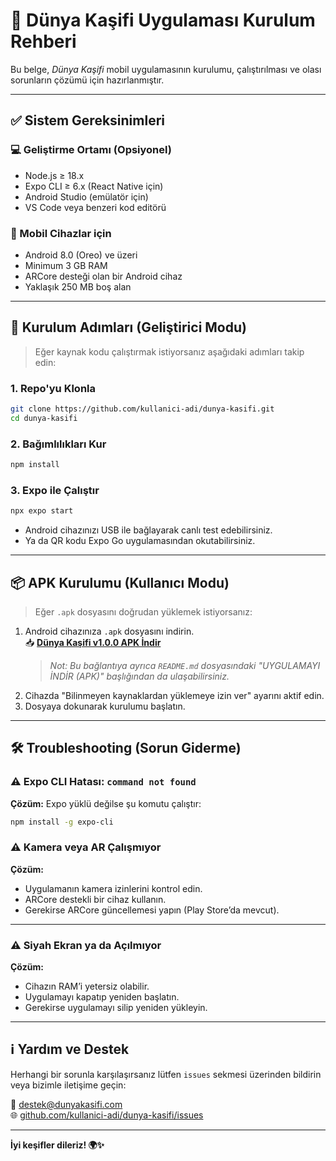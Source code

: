 # 📲 Dünya Kaşifi Uygulaması Kurulum Rehberi

Bu belge, *Dünya Kaşifi* mobil uygulamasının kurulumu, çalıştırılması ve olası sorunların çözümü için hazırlanmıştır.

---
   
## ✅ Sistem Gereksinimleri

### 💻 Geliştirme Ortamı (Opsiyonel)

- Node.js ≥ 18.x  
- Expo CLI ≥ 6.x (React Native için)  
- Android Studio (emülatör için)  
- VS Code veya benzeri kod editörü

### 📱 Mobil Cihazlar için

- Android 8.0 (Oreo) ve üzeri  
- Minimum 3 GB RAM  
- ARCore desteği olan bir Android cihaz  
- Yaklaşık 250 MB boş alan

---

## 🔧 Kurulum Adımları (Geliştirici Modu)

> Eğer kaynak kodu çalıştırmak istiyorsanız aşağıdaki adımları takip edin:

### 1. Repo'yu Klonla

```bash
git clone https://github.com/kullanici-adi/dunya-kasifi.git
cd dunya-kasifi
```

### 2. Bağımlılıkları Kur

```bash
npm install
```

### 3. Expo ile Çalıştır

```bash
npx expo start
```

- Android cihazınızı USB ile bağlayarak canlı test edebilirsiniz.  
- Ya da QR kodu Expo Go uygulamasından okutabilirsiniz.

---

## 📦 APK Kurulumu (Kullanıcı Modu)

> Eğer `.apk` dosyasını doğrudan yüklemek istiyorsanız:

1. Android cihazınıza `.apk` dosyasını indirin.  
   📥 **[Dünya Kaşifi v1.0.0 APK İndir](https://drive.google.com/file/d/1u_9bECziwtl03Q4_d8iAdnWdNuy-i-Is/view)**  
   > *Not: Bu bağlantıya ayrıca `README.md` dosyasındaki "UYGULAMAYI İNDİR (APK)" başlığından da ulaşabilirsiniz.*
2. Cihazda "Bilinmeyen kaynaklardan yüklemeye izin ver" ayarını aktif edin.  
3. Dosyaya dokunarak kurulumu başlatın.

   
---
## 🛠️ Troubleshooting (Sorun Giderme)

### ⚠️ Expo CLI Hatası: `command not found`

**Çözüm:** Expo yüklü değilse şu komutu çalıştır:

```bash
npm install -g expo-cli
```

### ⚠️ Kamera veya AR Çalışmıyor

**Çözüm:**

- Uygulamanın kamera izinlerini kontrol edin.  
- ARCore destekli bir cihaz kullanın.  
- Gerekirse ARCore güncellemesi yapın (Play Store’da mevcut).

---

### ⚠️ Siyah Ekran ya da Açılmıyor

**Çözüm:**

- Cihazın RAM’i yetersiz olabilir.  
- Uygulamayı kapatıp yeniden başlatın.  
- Gerekirse uygulamayı silip yeniden yükleyin.

---

## ℹ️ Yardım ve Destek

Herhangi bir sorunla karşılaşırsanız lütfen `issues` sekmesi üzerinden bildirin veya bizimle iletişime geçin:

📧 destek@dunyakasifi.com  
🌐 [github.com/kullanici-adi/dunya-kasifi/issues](https://github.com/kullanici-adi/dunya-kasifi/issues)

---

**İyi keşifler dileriz! 🌍✨**
